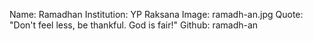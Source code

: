 Name: Ramadhan
Institution: YP Raksana
Image: ramadh-an.jpg
Quote: "Don't feel less, be thankful. God is fair!"
Github: ramadh-an
